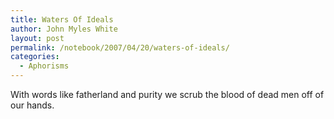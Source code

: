 ```yaml
---
title: Waters Of Ideals
author: John Myles White
layout: post
permalink: /notebook/2007/04/20/waters-of-ideals/
categories:
  - Aphorisms
---
```


With words like fatherland and purity we scrub the blood of dead men off of our hands.
